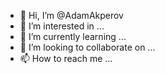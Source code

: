 - 👋 Hi, I’m @AdamAkperov
- 👀 I’m interested in ...
- 🌱 I’m currently learning ...
- 💞️ I’m looking to collaborate on ...
- 📫 How to reach me ...

<!---
AdamAkperov/AdamAkperov is a ✨ special ✨ repository because its `README.md` (this file) appears on your GitHub profile.
You can click the Preview link to take a look at your changes.
--->
